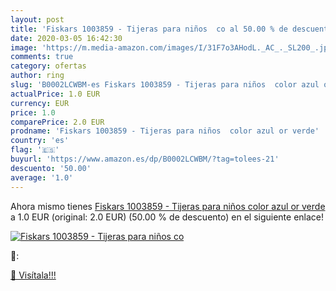 ```yaml
---
layout: post
title: 'Fiskars 1003859 - Tijeras para niños  co al 50.00 % de descuento'
date: 2020-03-05 16:42:30
image: 'https://m.media-amazon.com/images/I/31F7o3AHodL._AC_._SL200_.jpg'
comments: true
category: ofertas
author: ring
slug: 'B0002LCWBM-es Fiskars 1003859 - Tijeras para niños  color azul or verde'
actualPrice: 1.0 EUR
currency: EUR
price: 1.0
comparePrice: 2.0 EUR
prodname: 'Fiskars 1003859 - Tijeras para niños  color azul or verde'
country: 'es'
flag: '🇪🇸'
buyurl: 'https://www.amazon.es/dp/B0002LCWBM/?tag=tolees-21'
descuento: '50.00'
average: '1.0'
---
```


Ahora mismo tienes [Fiskars 1003859 - Tijeras para niños  color azul or verde](https://www.amazon.es/dp/B0002LCWBM/?tag=tolees-21) a 1.0 EUR (original: 2.0 EUR) (50.00 %  de descuento) en el siguiente enlace!

[![Fiskars 1003859 - Tijeras para niños  co](https://m.media-amazon.com/images/I/31F7o3AHodL._AC_._SL200_.jpg)](https://www.amazon.es/dp/B0002LCWBM/?tag=tolees-21)

🔎:


[🛒 Visítala!!!](https://www.amazon.es/dp/B0002LCWBM/?tag=tolees-21)
